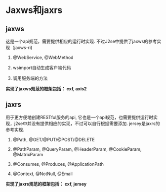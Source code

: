 # Jaxws和jaxrs

## jaxws

这是一个api规范，需要提供相应的运行时实现. 不过J2se中提供了jaxws的参考实现（jaxws-ri)

1. @WebService, @WebMethod

2. wsimport自动生成客户端代码

3. 调用服务端的方法

**实现了jaxws规范的框架包括： cxf, axis2**

## jaxrs

用于更方便地创建RESTful服务的api, 它也是一个api规范，也需要提供运行时实现，j2se中并没有提供相应的实现，不过可以自行根据需要添加. jersey是jaxrs的参考实现.

1. @Path, @GET/@PUT/@POST/@DELETE

2. @PathParam, @QueryParam, @HeaderParam, @CookieParam, @MatrixParam

3. @Consumes, @Produces, @ApplicationPath

4. @Context, @NotNull, @Email

**实现了jaxrs规范的框架包括： cxf, jersey**